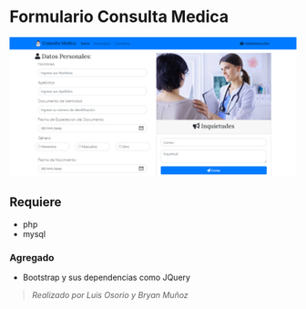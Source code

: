 # Formulario Consulta Medica

![Captura](https://github.com/LuisFOsG/Consulta-Medica/blob/master/imgproy/Consulta-Medica.png)

## Requiere
* php
* mysql

### Agregado
* Bootstrap y sus dependencias como JQuery

>*Realizado por Luis Osorio y Bryan Muñoz*
